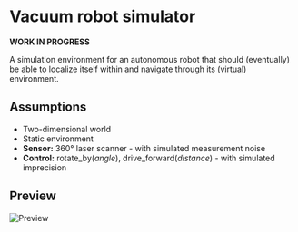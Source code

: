 # Vacuum robot simulator

**WORK IN PROGRESS**

A simulation environment for an autonomous robot that should (eventually) be
able to localize itself within and navigate through its (virtual) environment.

## Assumptions

- Two-dimensional world
- Static environment
- **Sensor:** 360° laser scanner - with simulated measurement noise
- **Control:** rotate_by(*angle*), drive_forward(*distance*) - with simulated imprecision

## Preview
![Preview](https://i.imgur.com/lXAIxby.png)
